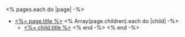 <% pages.each do |page| -%>
* [<%= page.title %>](<%= page.path %>)
<% Array(page.children).each do |child| -%>
  * [<%= child.title %>](<%= child.path %>)
<% end -%>
<% end -%>

